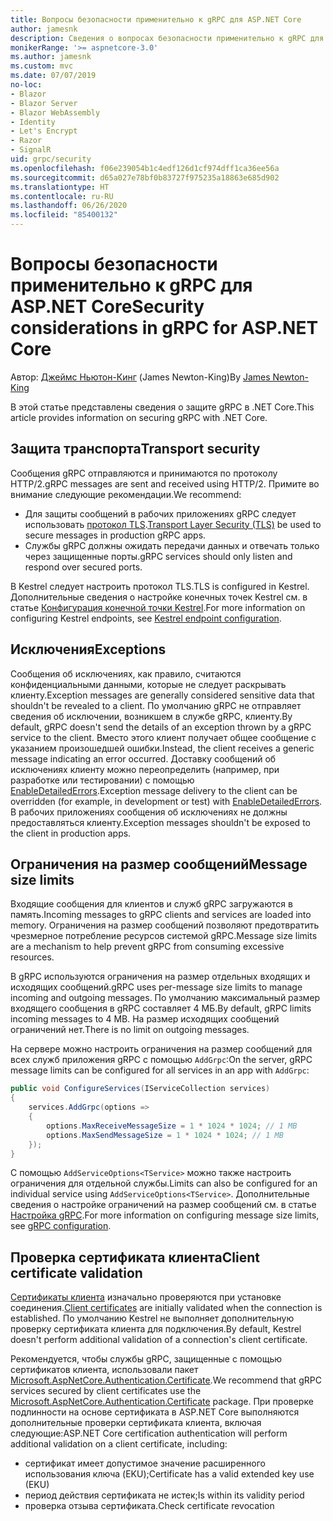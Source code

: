 ```yaml
---
title: Вопросы безопасности применительно к gRPC для ASP.NET Core
author: jamesnk
description: Сведения о вопросах безопасности применительно к gRPC для ASP.NET Core.
monikerRange: '>= aspnetcore-3.0'
ms.author: jamesnk
ms.custom: mvc
ms.date: 07/07/2019
no-loc:
- Blazor
- Blazor Server
- Blazor WebAssembly
- Identity
- Let's Encrypt
- Razor
- SignalR
uid: grpc/security
ms.openlocfilehash: f06e239054b1c4edf126d1cf974dff1ca36ee56a
ms.sourcegitcommit: d65a027e78bf0b83727f975235a18863e685d902
ms.translationtype: HT
ms.contentlocale: ru-RU
ms.lasthandoff: 06/26/2020
ms.locfileid: "85400132"
---
```

# <a name="security-considerations-in-grpc-for-aspnet-core"></a><span data-ttu-id="02e43-103">Вопросы безопасности применительно к gRPC для ASP.NET Core</span><span class="sxs-lookup"><span data-stu-id="02e43-103">Security considerations in gRPC for ASP.NET Core</span></span>

<span data-ttu-id="02e43-104">Автор: [Джеймс Ньютон-Кинг](https://twitter.com/jamesnk) (James Newton-King)</span><span class="sxs-lookup"><span data-stu-id="02e43-104">By [James Newton-King](https://twitter.com/jamesnk)</span></span>

<span data-ttu-id="02e43-105">В этой статье представлены сведения о защите gRPC в .NET Core.</span><span class="sxs-lookup"><span data-stu-id="02e43-105">This article provides information on securing gRPC with .NET Core.</span></span>

## <a name="transport-security"></a><span data-ttu-id="02e43-106">Защита транспорта</span><span class="sxs-lookup"><span data-stu-id="02e43-106">Transport security</span></span>

<span data-ttu-id="02e43-107">Сообщения gRPC отправляются и принимаются по протоколу HTTP/2.</span><span class="sxs-lookup"><span data-stu-id="02e43-107">gRPC messages are sent and received using HTTP/2.</span></span> <span data-ttu-id="02e43-108">Примите во внимание следующие рекомендации.</span><span class="sxs-lookup"><span data-stu-id="02e43-108">We recommend:</span></span>

* <span data-ttu-id="02e43-109">Для защиты сообщений в рабочих приложениях gRPC следует использовать [протокол TLS](https://tools.ietf.org/html/rfc5246).</span><span class="sxs-lookup"><span data-stu-id="02e43-109">[Transport Layer Security (TLS)](https://tools.ietf.org/html/rfc5246) be used to secure messages in production gRPC apps.</span></span>
* <span data-ttu-id="02e43-110">Службы gRPC должны ожидать передачи данных и отвечать только через защищенные порты.</span><span class="sxs-lookup"><span data-stu-id="02e43-110">gRPC services should only listen and respond over secured ports.</span></span>

<span data-ttu-id="02e43-111">В Kestrel следует настроить протокол TLS.</span><span class="sxs-lookup"><span data-stu-id="02e43-111">TLS is configured in Kestrel.</span></span> <span data-ttu-id="02e43-112">Дополнительные сведения о настройке конечных точек Kestrel см. в статье [Конфигурация конечной точки Kestrel](xref:fundamentals/servers/kestrel#endpoint-configuration).</span><span class="sxs-lookup"><span data-stu-id="02e43-112">For more information on configuring Kestrel endpoints, see [Kestrel endpoint configuration](xref:fundamentals/servers/kestrel#endpoint-configuration).</span></span>

## <a name="exceptions"></a><span data-ttu-id="02e43-113">Исключения</span><span class="sxs-lookup"><span data-stu-id="02e43-113">Exceptions</span></span>

<span data-ttu-id="02e43-114">Сообщения об исключениях, как правило, считаются конфиденциальными данными, которые не следует раскрывать клиенту.</span><span class="sxs-lookup"><span data-stu-id="02e43-114">Exception messages are generally considered sensitive data that shouldn't be revealed to a client.</span></span> <span data-ttu-id="02e43-115">По умолчанию gRPC не отправляет сведения об исключении, возникшем в службе gRPC, клиенту.</span><span class="sxs-lookup"><span data-stu-id="02e43-115">By default, gRPC doesn't send the details of an exception thrown by a gRPC service to the client.</span></span> <span data-ttu-id="02e43-116">Вместо этого клиент получает общее сообщение с указанием произошедшей ошибки.</span><span class="sxs-lookup"><span data-stu-id="02e43-116">Instead, the client receives a generic message indicating an error occurred.</span></span> <span data-ttu-id="02e43-117">Доставку сообщений об исключениях клиенту можно переопределить (например, при разработке или тестировании) с помощью [EnableDetailedErrors](xref:grpc/configuration#configure-services-options).</span><span class="sxs-lookup"><span data-stu-id="02e43-117">Exception message delivery to the client can be overridden (for example, in development or test) with [EnableDetailedErrors](xref:grpc/configuration#configure-services-options).</span></span> <span data-ttu-id="02e43-118">В рабочих приложениях сообщения об исключениях не должны предоставляться клиенту.</span><span class="sxs-lookup"><span data-stu-id="02e43-118">Exception messages shouldn't be exposed to the client in production apps.</span></span>

## <a name="message-size-limits"></a><span data-ttu-id="02e43-119">Ограничения на размер сообщений</span><span class="sxs-lookup"><span data-stu-id="02e43-119">Message size limits</span></span>

<span data-ttu-id="02e43-120">Входящие сообщения для клиентов и служб gRPC загружаются в память.</span><span class="sxs-lookup"><span data-stu-id="02e43-120">Incoming messages to gRPC clients and services are loaded into memory.</span></span> <span data-ttu-id="02e43-121">Ограничения на размер сообщений позволяют предотвратить чрезмерное потребление ресурсов системой gRPC.</span><span class="sxs-lookup"><span data-stu-id="02e43-121">Message size limits are a mechanism to help prevent gRPC from consuming excessive resources.</span></span>

<span data-ttu-id="02e43-122">В gRPC используются ограничения на размер отдельных входящих и исходящих сообщений.</span><span class="sxs-lookup"><span data-stu-id="02e43-122">gRPC uses per-message size limits to manage incoming and outgoing messages.</span></span> <span data-ttu-id="02e43-123">По умолчанию максимальный размер входящего сообщения в gRPC составляет 4 МБ.</span><span class="sxs-lookup"><span data-stu-id="02e43-123">By default, gRPC limits incoming messages to 4 MB.</span></span> <span data-ttu-id="02e43-124">На размер исходящих сообщений ограничений нет.</span><span class="sxs-lookup"><span data-stu-id="02e43-124">There is no limit on outgoing messages.</span></span>

<span data-ttu-id="02e43-125">На сервере можно настроить ограничения на размер сообщений для всех служб приложения gRPC с помощью `AddGrpc`:</span><span class="sxs-lookup"><span data-stu-id="02e43-125">On the server, gRPC message limits can be configured for all services in an app with `AddGrpc`:</span></span>

```csharp
public void ConfigureServices(IServiceCollection services)
{
    services.AddGrpc(options =>
    {
        options.MaxReceiveMessageSize = 1 * 1024 * 1024; // 1 MB
        options.MaxSendMessageSize = 1 * 1024 * 1024; // 1 MB
    });
}
```

<span data-ttu-id="02e43-126">С помощью `AddServiceOptions<TService>` можно также настроить ограничения для отдельной службы.</span><span class="sxs-lookup"><span data-stu-id="02e43-126">Limits can also be configured for an individual service using `AddServiceOptions<TService>`.</span></span> <span data-ttu-id="02e43-127">Дополнительные сведения о настройке ограничений на размер сообщений см. в статье [Настройка gRPC](xref:grpc/configuration).</span><span class="sxs-lookup"><span data-stu-id="02e43-127">For more information on configuring message size limits, see [gRPC configuration](xref:grpc/configuration).</span></span>

## <a name="client-certificate-validation"></a><span data-ttu-id="02e43-128">Проверка сертификата клиента</span><span class="sxs-lookup"><span data-stu-id="02e43-128">Client certificate validation</span></span>

<span data-ttu-id="02e43-129">[Сертификаты клиента](https://tools.ietf.org/html/rfc5246#section-7.4.4) изначально проверяются при установке соединения.</span><span class="sxs-lookup"><span data-stu-id="02e43-129">[Client certificates](https://tools.ietf.org/html/rfc5246#section-7.4.4) are initially validated when the connection is established.</span></span> <span data-ttu-id="02e43-130">По умолчанию Kestrel не выполняет дополнительную проверку сертификата клиента для подключения.</span><span class="sxs-lookup"><span data-stu-id="02e43-130">By default, Kestrel doesn't perform additional validation of a connection's client certificate.</span></span>

<span data-ttu-id="02e43-131">Рекомендуется, чтобы службы gRPC, защищенные с помощью сертификатов клиента, использовали пакет [Microsoft.AspNetCore.Authentication.Certificate](xref:security/authentication/certauth).</span><span class="sxs-lookup"><span data-stu-id="02e43-131">We recommend that gRPC services secured by client certificates use the [Microsoft.AspNetCore.Authentication.Certificate](xref:security/authentication/certauth) package.</span></span> <span data-ttu-id="02e43-132">При проверке подлинности на основе сертификата в ASP.NET Core выполняются дополнительные проверки сертификата клиента, включая следующие:</span><span class="sxs-lookup"><span data-stu-id="02e43-132">ASP.NET Core certification authentication will perform additional validation on a client certificate, including:</span></span>

* <span data-ttu-id="02e43-133">сертификат имеет допустимое значение расширенного использования ключа (EKU);</span><span class="sxs-lookup"><span data-stu-id="02e43-133">Certificate has a valid extended key use (EKU)</span></span>
* <span data-ttu-id="02e43-134">период действия сертификата не истек;</span><span class="sxs-lookup"><span data-stu-id="02e43-134">Is within its validity period</span></span>
* <span data-ttu-id="02e43-135">проверка отзыва сертификата.</span><span class="sxs-lookup"><span data-stu-id="02e43-135">Check certificate revocation</span></span>
